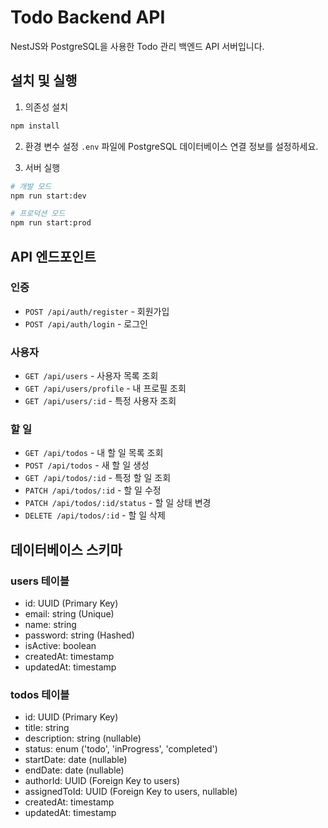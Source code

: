 # Todo Backend API

NestJS와 PostgreSQL을 사용한 Todo 관리 백엔드 API 서버입니다.

## 설치 및 실행

1. 의존성 설치
```bash
npm install
```

2. 환경 변수 설정
`.env` 파일에 PostgreSQL 데이터베이스 연결 정보를 설정하세요.

3. 서버 실행
```bash
# 개발 모드
npm run start:dev

# 프로덕션 모드
npm run start:prod
```

## API 엔드포인트

### 인증
- `POST /api/auth/register` - 회원가입
- `POST /api/auth/login` - 로그인

### 사용자
- `GET /api/users` - 사용자 목록 조회
- `GET /api/users/profile` - 내 프로필 조회
- `GET /api/users/:id` - 특정 사용자 조회

### 할 일
- `GET /api/todos` - 내 할 일 목록 조회
- `POST /api/todos` - 새 할 일 생성
- `GET /api/todos/:id` - 특정 할 일 조회
- `PATCH /api/todos/:id` - 할 일 수정
- `PATCH /api/todos/:id/status` - 할 일 상태 변경
- `DELETE /api/todos/:id` - 할 일 삭제

## 데이터베이스 스키마

### users 테이블
- id: UUID (Primary Key)
- email: string (Unique)
- name: string
- password: string (Hashed)
- isActive: boolean
- createdAt: timestamp
- updatedAt: timestamp

### todos 테이블
- id: UUID (Primary Key)
- title: string
- description: string (nullable)
- status: enum ('todo', 'inProgress', 'completed')
- startDate: date (nullable)
- endDate: date (nullable)
- authorId: UUID (Foreign Key to users)
- assignedToId: UUID (Foreign Key to users, nullable)
- createdAt: timestamp
- updatedAt: timestamp 